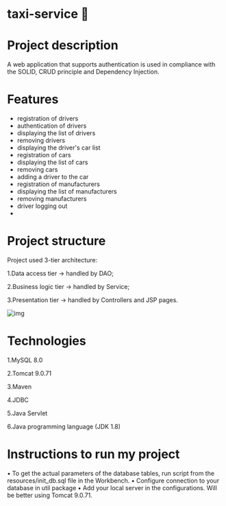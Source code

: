 ﻿# taxi-service 🚕
# Project description
A web application that supports authentication is used in compliance with the SOLID, CRUD principle and Dependency Injection.
# Features
- registration of drivers
- authentication of drivers
- displaying the list of drivers
- removing drivers
- displaying the driver's car list
- registration of cars
- displaying the list of cars
- removing cars
- adding a driver to the car
- registration of manufacturers
- displaying the list of manufacturers
- removing manufacturers
- driver logging out
- 
# Project structure
Project used 3-tier architecture:

1.Data access tier -> handled by DAO;

2.Business logic tier -> handled by Service;

3.Presentation tier -> handled by Controllers and JSP pages.

![img](https://user-images.githubusercontent.com/111267682/220085546-10bdddea-a42f-4402-915a-6ecd37e54552.png)

# Technologies

1.MySQL 8.0

2.Tomcat 9.0.71

3.Maven

4.JDBC

5.Java Servlet

6.Java programming language (JDK 1.8)
# Instructions to run my project
• To get the actual parameters of the database tables, run script from the resources/init_db.sql file in the Workbench.
• Configure connection to your database in util package
• Add your local server in the configurations. Will be better using Tomcat 9.0.71.

